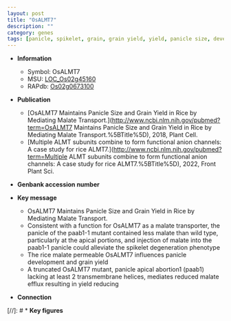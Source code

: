 ```yaml
---
layout: post
title: "OsALMT7"
description: ""
category: genes
tags: [panicle, spikelet, grain, grain yield, yield, panicle size, development, panicle development]
---
```


* **Information**  
    + Symbol: OsALMT7  
    + MSU: [LOC_Os02g45160](http://rice.uga.edu/cgi-bin/ORF_infopage.cgi?orf=LOC_Os02g45160)  
    + RAPdb: [Os02g0673100](http://rapdb.dna.affrc.go.jp/viewer/gbrowse_details/irgsp1?name=Os02g0673100)  

* **Publication**  
    + [OsALMT7 Maintains Panicle Size and Grain Yield in Rice by Mediating Malate Transport.](http://www.ncbi.nlm.nih.gov/pubmed?term=OsALMT7 Maintains Panicle Size and Grain Yield in Rice by Mediating Malate Transport.%5BTitle%5D), 2018, Plant Cell.
    + [Multiple ALMT subunits combine to form functional anion channels: A case study for rice ALMT7.](http://www.ncbi.nlm.nih.gov/pubmed?term=Multiple ALMT subunits combine to form functional anion channels: A case study for rice ALMT7.%5BTitle%5D), 2022, Front Plant Sci.

* **Genbank accession number**  

* **Key message**  
    + OsALMT7 Maintains Panicle Size and Grain Yield in Rice by Mediating Malate Transport.
    + Consistent with a function for OsALMT7 as a malate transporter, the panicle of the paab1-1 mutant contained less malate than wild type, particularly at the apical portions, and injection of malate into the paab1-1 panicle could alleviate the spikelet degeneration phenotype
    + The rice malate permeable OsALMT7 influences panicle development and grain yield
    + A truncated OsALMT7 mutant, panicle apical abortion1 (paab1) lacking at least 2 transmembrane helices, mediates reduced malate efflux resulting in yield reducing

* **Connection**  

[//]: # * **Key figures**  


